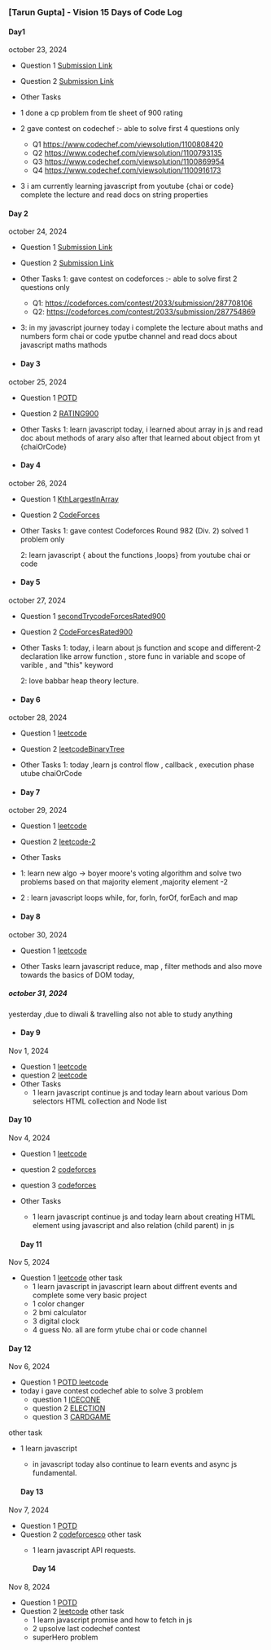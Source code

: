 ### [Tarun Gupta] - Vision 15 Days of Code Log
####   Day1
october 23, 2024


- Question 1
  [Submission Link](https://leetcode.com/submissions/detail/1431283662/)
- Question 2
  [Submission Link](https://leetcode.com/submissions/detail/1431249060/)
- Other Tasks

- 1 done a cp problem from tle sheet of 900 rating
- 2 gave contest on codechef :- able to solve first 4 questions only
   - Q1  https://www.codechef.com/viewsolution/1100808420
  - Q2 https://www.codechef.com/viewsolution/1100793135
   - Q3  https://www.codechef.com/viewsolution/1100869954
  - Q4 https://www.codechef.com/viewsolution/1100916173

- 3 i am currently learning javascript from youtube {chai or code} complete the lecture and read docs on string properties




#### Day 2

october 24, 2024

- Question 1
  [Submission Link](https://leetcode.com/submissions/detail/1432229417/)
- Question 2
  [Submission Link]( https://leetcode.com/submissions/detail/1432631664/    )
- Other Tasks
  1: gave contest on codeforces :- able to solve first 2 questions only 

  - Q1: https://codeforces.com/contest/2033/submission/287708106
  - Q2: https://codeforces.com/contest/2033/submission/287754869

- 3: in my javascript journey today i complete the lecture about maths and numbers form chai or code yputbe channel and read docs about javascript maths mathods

- #### Day 3

october 25, 2024

- Question 1
  [POTD](https://leetcode.com/submissions/detail/1433529118/)
- Question 2
  [RATING900](https://codeforces.com/contest/1374/submission/287958382)
- Other Tasks
  1: learn javascript today, i learned about array in js and read doc about methods of 
  arary also after that learned about object from yt {chaiOrCode}
  
- #### Day 4

october 26, 2024

- Question 1
  [KthLargestInArray](https://leetcode.com/submissions/detail/1433529118/)
- Question 2
  [CodeForces](https://codeforces.com/contest/2027/submission/288120198)
  
- Other Tasks
  1: gave contest  Codeforces Round 982 (Div. 2) solved 1 problem only 
  
  2: learn javascript { about the functions ,loops} from youtube chai or code



  
- #### Day 5

october 27, 2024

- Question 1
  [secondTrycodeForcesRated900](https://codeforces.com/contest/1666/submission/288350115)
- Question 2
  [CodeForcesRated900](https://codeforces.com/contest/2027/submission/288120198)
  
- Other Tasks
  1: today, i learn about js function and scope and different-2 declaration
  like arrow function , store func in variable and scope of varible ,
  and "this" keyword

  2: love babbar
     heap theory lecture.



- #### Day 6

october 28, 2024

- Question 1
  [leetcode](https://leetcode.com/submissions/detail/1436449784/)
- Question 2
  [leetcodeBinaryTree](https://leetcode.com/submissions/detail/1436453906/)
  
- Other Tasks
  1: today ,learn js control flow , callback , execution phase utube chaiOrCode

  
- #### Day 7

october 29, 2024

- Question 1
  [leetcode](https://leetcode.com/submissions/detail/1437457077/)
- Question 2
  [leetcode-2](https://leetcode.com/submissions/detail/1437470220/)
  
- Other Tasks
-  1: learn new algo -> boyer moore's voting algorithm and solve two problems based on that
  majority element ,majority element -2
-  2 : learn javascript loops while, for, forIn, forOf, forEach  and map 


  - #### Day 8

october 30, 2024


- Question 1
  [leetcode](https://leetcode.com/submissions/detail/1437457077/)
  
- Other Tasks
    learn javascript
    reduce, map , filter methods
    and also move towards the basics of DOM today,



#####  october 31, 2024

yesterday ,due to diwali & travelling also not able to study anything 

  - #### Day 9

Nov 1, 2024


- Question 1
  [leetcode](https://leetcode.com/submissions/detail/1440148855/)
- question 2
  [leetcode](https://leetcode.com/submissions/detail/1440097398/)
 - Other Tasks
   - 1 learn javascript
   continue js and today learn about various Dom selectors
   HTML collection and Node list

 #### Day 10

Nov 4, 2024


- Question 1
  [leetcode](https://leetcode.com/submissions/detail/1442723588/)
- question 2
  [codeforces](https://codeforces.com/contest/1380/submission/289940423)
- question 3
  [codeforces](https://codeforces.com/contest/1881/submission/289933724)
- Other Tasks
   - 1 learn javascript
   continue js and today learn about creating HTML element using javascript and also relation (child parent) in js 


   #### Day 11

Nov 5, 2024


- Question 1
  [leetcode](https://leetcode.com/submissions/detail/1443381148/)
other task
   - 1 learn javascript
  in javascript learn about diffrent events
  and complete some very basic project
   - 1 color changer
   - 2 bmi calculator
   - 3 digital clock
   - 4 guess No.
   all are form ytube chai or code channel


 #### Day 12

Nov 6, 2024


- Question 1
  [POTD leetcode](https://leetcode.com/submissions/detail/1444559505/)
- today i gave contest codechef able to solve 3 problem
  -  question 1
      [ICECONE](https://www.codechef.com/viewsolution/1104501815)
  -  question 2
      [ELECTION](https://www.codechef.com/viewsolution/1104597564)
  -  question 3
      [CARDGAME](https://www.codechef.com/viewsolution/1104530649)
    
other task
   - 1 learn javascript
     - in javascript today also continue to learn events
        and async js fundamental.


     #### Day 13

Nov 7, 2024


- Question 1
  [POTD](https://leetcode.com/submissions/detail/1445369726/)
- Question 2
  [codeforcesco](https://codeforces.com/contest/1878/submission/290403880)
other task
   - 1 learn javascript
  API requests.


     #### Day 14

Nov 8, 2024


- Question 1
  [POTD](https://leetcode.com/submissions/detail/1446768232/)
- Question 2
  [leetcode](https://leetcode.com/submissions/detail/1446996699/)
other task
   - 1 learn javascript
  promise and how to fetch in js
   - 2 upsolve last codechef contest
    - superHero problem 

